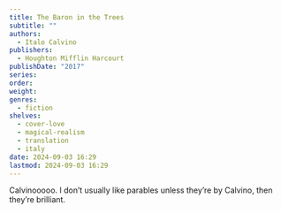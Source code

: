 ```yaml
---
title: The Baron in the Trees
subtitle: ""
authors:
  - Italo Calvino
publishers:
  - Houghton Mifflin Harcourt
publishDate: "2017"
series: 
order: 
weight: 
genres:
  - fiction
shelves:
  - cover-love
  - magical-realism
  - translation
  - italy
date: 2024-09-03 16:29
lastmod: 2024-09-03 16:29
---
```

Calvinooooo. I don’t usually like parables unless they’re by Calvino, then they’re brilliant.
